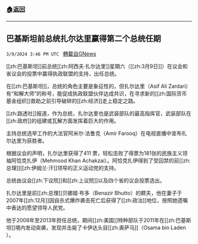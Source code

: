###  [:house:返回](README.md)
---


## 巴基斯坦前总统扎尔达里赢得第二个总统任期
`3/9/2024 3:46 PM UTC ` [轉載自GNews](https://gnews.org/articles/2380148)

[[zh:巴基斯坦]]前总统[[zh:阿西夫·扎尔达里]]星期六（[[zh:3月9日]]）在议会和省议会的投票中赢得执政联盟的支持，出任总统。

在[[zh:巴基斯坦]]，总统的角色主要是象征性的，但扎尔达里（Asif Ali Zardari）有“和解大师”的称号，能促成执政联盟伙伴达成共识，在寻求新的[[zh:国际货币基金组织]]救助之前引导破碎的[[zh:经济]]走上稳定之路。

[[zh:路透社]]报道，作为总统，扎尔达里也是武装部队的最高指挥官，武装部队在[[zh:政府]]的组建或瓦解方面发挥着巨大的作用。

主持总统选举工作的大法官阿米尔·法鲁克（Amir Farooq）在电视直播中宣布扎尔达里为获胜者。

根据议会的声明，扎尔达里获得了411 票，轻松击败了得票为181张的民族主义领袖阿恰克扎伊（Mehmood Khan Achakzai）。阿恰克扎伊得到了受囚禁的前[[zh:总理]][[zh:伊姆兰·汗]]领导的正义运动党的支持。

总统由议会[[zh:下议院]]和[[zh:上议院]]以及四个省的议会投票选出。

扎尔达里是前[[zh:总理]]贝娜姬·布多（Benazir Bhutto）的鳏夫，他在妻子于2007年[[zh:12月]]因自杀式爆炸袭击死亡后获得了[[zh:政治]]地位，按照她遗嘱中表达的愿望领导人民党。

他于2008年至2013年担任总统，期间[[zh:美国]]特种部队于2011年在[[zh:巴基斯坦]]境内发动突袭，发现并击毙了卡伊达头目[[zh:奥萨马]]（Osama bin Laden ）。

